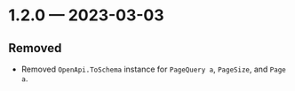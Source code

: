 
<a id='changelog-1.2.0'></a>
# 1.2.0 — 2023-03-03

## Removed

- Removed `OpenApi.ToSchema` instance for `PageQuery a`, `PageSize`, and `Page a`.
